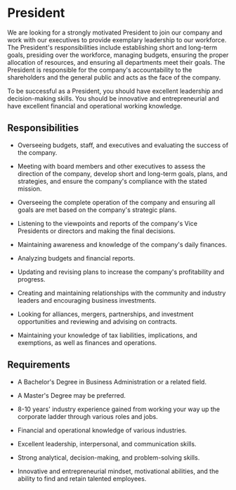 # President

We are looking for a strongly motivated President to join our company and work with our executives to provide exemplary leadership to our workforce. The President's responsibilities include establishing short and long-term goals, presiding over the workforce, managing budgets, ensuring the proper allocation of resources, and ensuring all departments meet their goals. The President is responsible for the company's accountability to the shareholders and the general public and acts as the face of the company.

To be successful as a President, you should have excellent leadership and decision-making skills. You should be innovative and entrepreneurial and have excellent financial and operational working knowledge.

## Responsibilities

* Overseeing budgets, staff, and executives and evaluating the success of the company.

* Meeting with board members and other executives to assess the direction of the company, develop short and long-term goals, plans, and strategies, and ensure the company's compliance with the stated mission.

* Overseeing the complete operation of the company and ensuring all goals are met based on the company's strategic plans.

* Listening to the viewpoints and reports of the company's Vice Presidents or directors and making the final decisions.

* Maintaining awareness and knowledge of the company's daily finances.

* Analyzing budgets and financial reports.

* Updating and revising plans to increase the company's profitability and progress.

* Creating and maintaining relationships with the community and industry leaders and encouraging business investments.

* Looking for alliances, mergers, partnerships, and investment opportunities and reviewing and advising on contracts.

* Maintaining your knowledge of tax liabilities, implications, and exemptions, as well as finances and operations.

## Requirements

* A Bachelor's Degree in Business Administration or a related field.

* A Master's Degree may be preferred.

* 8-10 years' industry experience gained from working your way up the corporate ladder through various roles and jobs.

* Financial and operational knowledge of various industries.

* Excellent leadership, interpersonal, and communication skills.

* Strong analytical, decision-making, and problem-solving skills.

* Innovative and entrepreneurial mindset, motivational abilities, and the ability to find and retain talented employees.

